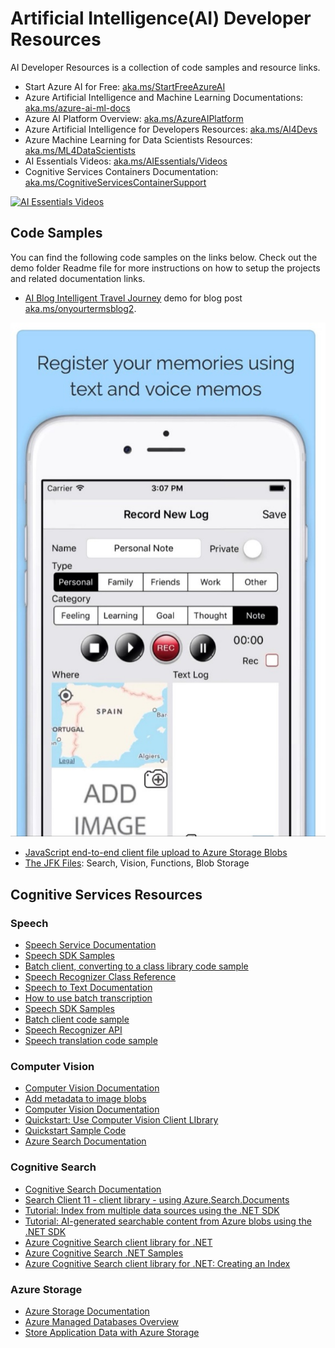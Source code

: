 # Artificial Intelligence(AI) Developer Resources

AI Developer Resources is a collection of code samples and resource links.

- Start Azure AI for Free: [aka.ms/StartFreeAzureAI](https://azure.microsoft.com/overview/ai-platform/?WT.mc_id=aiml-13115-ayyonet)
- Azure Artificial Intelligence and Machine Learning Documentations: [aka.ms/azure-ai-ml-docs](https://docs.microsoft.com/en-us/azure/?product=ai-machine-learning&WT.mc_id=aiml-131155-ayyonet)
- Azure AI Platform Overview: [aka.ms/AzureAIPlatform](https://azure.microsoft.com/overview/ai-platform/?WT.mc_id=aiml-13115-ayyonet)
- Azure Artificial Intelligence for Developers Resources: [aka.ms/AI4Devs](https://azure.microsoft.com/en-us/overview/ai-platform/dev-resources/?WT.mc_id=aiml-13115-ayyonet)
- Azure Machine Learning for Data Scientists Resources: [aka.ms/ML4DataScientists](https://azure.microsoft.com/overview/ai-platform/data-scientist-resources/?WT.mc_id=aiml-13115-ayyonet)
- AI Essentials Videos: [aka.ms/AIEssentials/Videos](https://azure.microsoft.com/overview/ai-platform/dev-resources/?OCID=AID3028733&WT.mc_id=aiml-13115-ayyonet#videos)
- Cognitive Services Containers Documentation: [aka.ms/CognitiveServicesContainerSupport](https://docs.microsoft.com/azure/cognitive-services/cognitive-services-container-support?WT.mc_id=aiml-13115-ayyonet)

[![AI Essentials Videos](http://img.youtube.com/vi/qJGRd34Hnl0/0.jpg)](https://youtube.com/playlist?list=PLLasX02E8BPBkMW8mAyNcRxk4e3l-l_p0)

## Code Samples

You can find the following code samples on the links below. Check out the demo folder Readme file for more instructions on how to setup the projects and related documentation links.

-   [AI Blog Intelligent Travel Journey](./AIBlog-IntelligentTravelJournal) demo for blog post [aka.ms/onyourtermsblog2](https://techcommunity.microsoft.com/t5/azure-ai/how-to-build-an-intelligent-travel-journal-using-azure-ai/ba-p/2095168?WT.mc_id=aiml-13155-ayyonet).

![Intelligent Travel Journal App](./Assets/Images/intelligentTravelJournal.jpg)

- [JavaScript end-to-end client file upload to Azure Storage Blobs](https://github.com/Azure-Samples/js-e2e-browser-file-upload-storage-blob?WT.mc_id=aiml-13155-ayyonet)
- [The JFK Files](https://github.com/microsoft/AzureSearch_JFK_Files?WT.mc_id=aiml-13155-ayyonet): Search, Vision, Functions, Blob Storage

<!-- -   Feature 2
- [](?WT.mc_id=aiml-13155-ayyonet)
- [](?WT.mc_id=aiml-13155-ayyonet)
- [](?WT.mc_id=aiml-13155-ayyonet)
-   ... -->

<!-- ## Getting Started

### Prerequisites

(ideally very short, if any)

-   OS
-   Library version
-   ...

### Installation

(ideally very short)

-   npm install [package name]
-   mvn install
-   ...


### Quickstart

(Add steps to get up and running quickly)

1. git clone [repository clone url]
2. cd [respository name]
3. ...
-->

## Cognitive Services Resources

### Speech

-   [Speech Service Documentation](https://docs.microsoft.com/azure/cognitive-services/speech-service/?WT.mc_id=aiml-13115-ayyonet)
-   [Speech SDK Samples](https://github.com/Azure-Samples/cognitive-services-speech-sdk?WT.mc_id=aiml-13115-ayyonet)
-   [Batch client, converting to a class library code sample](https://github.com/Azure-Samples/cognitive-services-speech-sdk/tree/master/samples/batch/csharp/batchclient?WT.mc_id=aiml-13115-ayyonet)
-   [Speech Recognizer Class Reference](https://docs.microsoft.com/dotnet/api/microsoft.cognitiveservices.speech.speechrecognizer?view=azure-dotnet&WT.mc_id=aiml-13115-ayyonet)
-   [Speech to Text Documentation](https://docs.microsoft.com/azure/cognitive-services/speech-service/index-speech-to-text?WT.mc_id=aiml-13115-ayyonet)
-   [How to use batch transcription](https://docs.microsoft.com/azure/cognitive-services/speech-service/batch-transcription?WT.mc_id=aiml-13115-ayyonet)
-   [Speech SDK Samples](https://github.com/Azure-Samples/cognitive-services-speech-sdk?WT.mc_id=aiml-13115-ayyonet)
-   [Batch client code sample](https://github.com/Azure-Samples/cognitive-services-speech-sdk/tree/master/samples/batch/csharp/batchclient?WT.mc_id=aiml-13115-ayyonet)
-   [Speech Recognizer API](https://docs.microsoft.com/dotnet/api/microsoft.cognitiveservices.speech.speechrecognizer?view=azure-dotnet&WT.mc_id=aiml-13115-ayyonet)
-   [Speech translation code sample](https://github.com/Azure-Samples/cognitive-services-speech-sdk/blob/master/quickstart/csharp/dotnet/translate-speech-to-text/helloworld/Program.cs?WT.mc_id=aiml-13115-ayyonet)

### Computer Vision

-   [Computer Vision Documentation](https://docs.microsoft.com/azure/cognitive-services/computer-vision/?WT.mc_id=aiml-13115-ayyonet)
-   [Add metadata to image blobs](https://docs.microsoft.com/azure/cognitive-services/computer-vision/tutorials/storage-lab-tutorial?WT.mc_id=aiml-13115-ayyonet)
-   [Computer Vision Documentation](https://docs.microsoft.com/azure/cognitive-services/computer-vision/?WT.mc_id=aiml-13115-ayyonet)
-   [Quickstart: Use Computer Vision Client LIbrary](https://docs.microsoft.com/azure/cognitive-services/computer-vision/quickstarts-sdk/client-library?tabs=visual-studio&pivots=programming-language-csharp&WT.mc_id=aiml-13115-ayyonet)
-   [Quickstart Sample Code](https://github.com/Azure-Samples/cognitive-services-quickstart-code/blob/master/dotnet/ComputerVision/ComputerVisionQuickstart.cs?WT.mc_id=aiml-13115-ayyonet)
-   [Azure Search Documentation](https://docs.microsoft.com/azure/search/?WT.mc_id=aiml-13115-ayyonet)

### Cognitive Search

-   [Cognitive Search Documentation](https://docs.microsoft.com/azure/search/?WT.mc_id=aiml-13115-ayyonet)
-   [Search Client 11 - client library - using Azure.Search.Documents](https://docs.microsoft.com/dotnet/api/overview/azure/search.documents-readme?WT.mc_id=aiml-13115-ayyonet)
-   [Tutorial: Index from multiple data sources using the .NET SDK](https://docs.microsoft.com/azure/search/tutorial-multiple-data-sources?WT.mc_id=aiml-13115-ayyonet)
-   [Tutorial: AI-generated searchable content from Azure blobs using the .NET SDK](https://docs.microsoft.com/azure/search/cognitive-search-tutorial-blob-dotnet?WT.mc_id=aiml-13115-ayyonet)
-   [Azure Cognitive Search client library for .NET](https://github.com/Azure/azure-sdk-for-net/tree/master/sdk/search/Azure.Search.Documents?WT.mc_id=aiml-13115-ayyonet)
-   [Azure Cognitive Search .NET Samples](https://github.com/Azure-Samples/azure-search-dotnet-samples?WT.mc_id=aiml-13115-ayyonet)
-   [Azure Cognitive Search client library for .NET: Creating an Index](https://github.com/Azure/azure-sdk-for-net/tree/master/sdk/search/Azure.Search.Documents?WT.mc_id=aiml-13115-ayyonet#creating-an-index)

### Azure Storage

-   [Azure Storage Documentation](https://docs.microsoft.com/azure/storage/?WT.mc_id=aiml-13115-ayyonet)
-   [Azure Managed Databases Overview](https://azure.microsoft.com/solutions/databases/?WT.mc_id=aiml-13115-ayyonet)
-   [Store Application Data with Azure Storage](https://docs.microsoft.com/learn/modules/store-app-data-with-azure-blob-storage/?WT.mc_id=aiml-13115-ayyonet)
